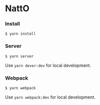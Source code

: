 # NattO

### Install

```
$ yarn install
```

### Server
```
$ yarn server
```

Use `yarn dever:dev` for local development.

### Webpack

```
$ yarn webpack
```

Use `yarn webpack:dev` for local development.
